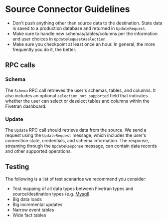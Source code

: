 # Source Connector Guidelines

- Don't push anything other than source data to the destination. State data is saved to a production database and returned in `UpdateRequest`.
- Make sure to handle new schemas/tables/columns per the information and user choices in `UpdateRequest#selection`.
- Make sure you checkpoint at least once an hour. In general, the more frequently you do it, the better.

## RPC calls
### Schema
The `Schema` RPC call retrieves the user's schemas, tables, and columns. It also includes an optional `selection_not_supported` field that indicates whether the user can select or deselect tables and columns within the Fivetran dashboard.

### Update
The `Update` RPC call should retrieve data from the source. We send a request using the `UpdateRequest` message, which includes the user's connection state, credentials, and schema information. The response, streaming through the `UpdateResponse` message, can contain data records and other supported operations.

## Testing
The following is a list of test scenarios we recommend you consider:

- Test mapping of all data types between Fivetran types and source/destination types (e.g. [Mysql](https://fivetran.com/docs/databases/mysql#typetransformationsandmapping))
- Big data loads
- Big incremental updates
- Narrow event tables
- Wide fact tables
